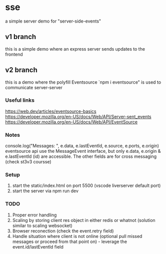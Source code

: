 # sse
a simple server demo for "server-side-events"

## v1 branch
this is a simple demo where an express server sends updates to the frontend

## v2 branch
this is a demo where the polyfill Eventsource `npm i eventsource" is used to communicate server-server

### Useful links
https://web.dev/articles/eventsource-basics
https://developer.mozilla.org/en-US/docs/Web/API/Server-sent_events
https://developer.mozilla.org/en-US/docs/Web/API/EventSource

### Notes
console.log("Messages: ", e.data, e.lastEventId, e.source, e.ports, e.origin)
eventsource api use the MessageEvent interface, but only e.data, e.origin & e.lastEventId (id) are accessible. The other fields are for cross messaging (check st3v3 coursse)

### Setup
1. start the static/index.html on port 5500 (vscode liverserver default port)
2. start the server via npm run dev

### TODO
1. Proper error handling
2. Scaling by storing client res object in either redis or whatnot (solution similar to scaling websocket)
3. Browser reconection (check the event.retry field)
4. Handle situation where client is not online (optional pull missed messages or proceed from that point on) - leverage the event.id/lastEventId field